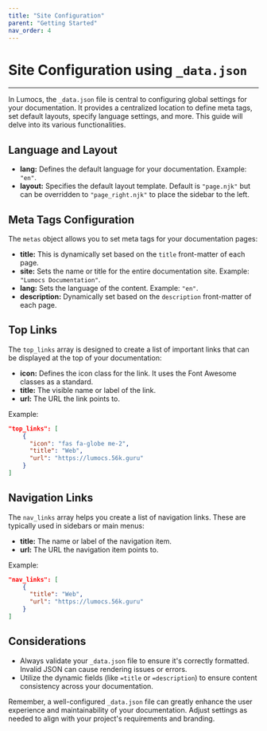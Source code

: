 ```yaml
---
title: "Site Configuration"
parent: "Getting Started"
nav_order: 4
---
```


# Site Configuration using `_data.json`

---

In Lumocs, the `_data.json` file is central to configuring global settings for
your documentation. It provides a centralized location to define meta tags, set
default layouts, specify language settings, and more. This guide will delve into
its various functionalities.

## Language and Layout

- **lang:** Defines the default language for your documentation. Example:
  `"en"`.
- **layout:** Specifies the default layout template. Default is `"page.njk"` but
  can be overridden to `"page_right.njk"` to place the sidebar to the left.

## Meta Tags Configuration

The `metas` object allows you to set meta tags for your documentation pages:

- **title:** This is dynamically set based on the `title` front-matter of each
  page.
- **site:** Sets the name or title for the entire documentation site. Example:
  `"Lumocs Documentation"`.
- **lang:** Sets the language of the content. Example: `"en"`.
- **description:** Dynamically set based on the `description` front-matter of
  each page.

## Top Links

The `top_links` array is designed to create a list of important links that can
be displayed at the top of your documentation:

- **icon:** Defines the icon class for the link. It uses the Font Awesome
  classes as a standard.
- **title:** The visible name or label of the link.
- **url:** The URL the link points to.

Example:

```json
"top_links": [
    {
      "icon": "fas fa-globe me-2",
      "title": "Web",
      "url": "https://lumocs.56k.guru"
    }
]
```

## Navigation Links

The `nav_links` array helps you create a list of navigation links. These are
typically used in sidebars or main menus:

- **title:** The name or label of the navigation item.
- **url:** The URL the navigation item points to.

Example:

```json
"nav_links": [
    {
      "title": "Web",
      "url": "https://lumocs.56k.guru"
    }
]
```

## Considerations

- Always validate your `_data.json` file to ensure it's correctly formatted.
  Invalid JSON can cause rendering issues or errors.
- Utilize the dynamic fields (like `=title` or `=description`) to ensure content
  consistency across your documentation.

Remember, a well-configured `_data.json` file can greatly enhance the user
experience and maintainability of your documentation. Adjust settings as needed
to align with your project's requirements and branding.

